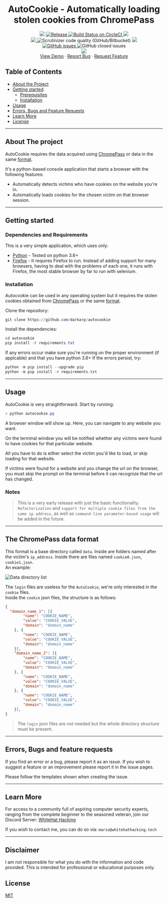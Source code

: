 <h1 align='center'>AutoCookie - Automatically loading stolen cookies from ChromePass</h1>
<p align="center">	
    <img src="https://img.shields.io/badge/Platform-Windows-green" />
	<a href="https://github.com/darkarp/autocookie/releases/latest">
	<img src="https://img.shields.io/github/v/release/darkarp/autocookie" alt="Release" />
	</a>
  <a href="#">
    <img src="https://img.shields.io/badge/build-passing-green" alt="Build Status on CircleCI" />
	</a>
    <img src="https://img.shields.io/maintenance/yes/2021" />
	</br>
  
  <a href="https://github.com/darkarp/autocookie/commits/master">
    <img src="https://img.shields.io/github/last-commit/darkarp/autocookie" />
  </a>
  <img alt="Scrutinizer code quality (GitHub/Bitbucket)" src="https://img.shields.io/scrutinizer/quality/g/darkarp/autocookie?style=flat">
  <a href="https://github.com/darkarp/autocookie/blob/master/LICENSE">
    <img src="http://img.shields.io/github/license/darkarp/autocookie" />
  </a>
  </br>
  <a href="https://github.com/darkarp/autocookie/issues?q=is%3Aopen+is%3Aissue">
	<img alt="GitHub issues" src="https://img.shields.io/github/issues/darkarp/autocookie">
</a
<a href="https://github.com/darkarp/autocookie/issues?q=is%3Aissue+is%3Aclosed">
	<img alt="GitHub closed issues" src="https://img.shields.io/github/issues-closed/darkarp/autocookie">
</a>
</br>
  <a href="https://discord.gg/beczNYP">
    <img src="https://img.shields.io/badge/discord-join-7289DA.svg?logo=discord&longCache=true&style=flat" />
  </a>
  </br>
    <a href="https://i.imgur.com/qaa1BSP.gif" target="_blank">View Demo</a>
    ·
    <a href="https://github.com/darkarp/autocookie/issues/new?assignees=&labels=&template=bug_report.md&title=">Report Bug</a>
    ·
    <a href="https://github.com/darkarp/autocookie/issues/new?assignees=&labels=&template=feature_request.md&title=">Request Feature</a>
  </p>  
  
  
<!-- TABLE OF CONTENTS -->
## Table of Contents

* [About the Project](#about-the-project)  
* [Getting started](#getting-started)
  * [Prerequisites](#dependencies-and-requirements)
  * [Installation](#installation)
* [Usage](#usage)
* [Errors, Bugs and Feature Requests](#errors-bugs-and-feature-requests)
* [Learn More](#learn-more)
* [License](#license)
---
## About The project
AutoCookie requires the data acquired using [ChromePass](https://github.com/darkarp/chromepass) or data in the same [format](#the-chromepass-data-format).  


It's a python-based console application that starts a browser with the following features:

  - Automatically detects victims who have cookies on the website you're in.
  - Automatically loads cookies for the chosen victim on that browser session.

---

## Getting started

### Dependencies and Requirements

This is a very simple application, which uses only:

* [Python] - Tested on python 3.6+
* [Firefox] - It requires Firefox to run. Instead of adding support for many browsers, having to deal with the problems of each one, it runs with Firefox, the most stable browser by far to run with selenium.

### Installation

Autocookie can be used in any operating system but it requires the stolen cookies obtained from [ChromePass](https://github.com/darkarp/chromepass) or the same [format](#the-chromepass-data-format).



Clone the repository:
```powershell
git clone https://github.com/darkarp/autocookie
```

Install the dependencies:

```powershell
cd autocookie
pip install -r requirements.txt
```

If any errors occur make sure you're running on the proper environment (if applcable) and that you have python 3.6+
If the errors persist, try:
```powershell
python -m pip install --upgrade pip
python -m pip install -r requirements.txt
```  

---

## Usage

AutoCookie is very straightforward. Start by running:
```powershell
> python autocookie.py
```
A browser window will show up. Here, you can navigate to any website you want.  

On the terminal window you will be notified whether any victims were found to have cookies for that particular website.  

All you have to do is either select the victim you'd like to load, or skip loading for that website.

If victims were found for a website and you change the url on the browser, you must skip the prompt on the terminal before it can recognize that the url has changed.

### Notes
>This is a very early release with just the basic functionality.    
`Refactorization` and `support for multiple cookie files from the same ip address`, as well as `command-line parameter-based usage` will be added in the future. 
  
---  

## The ChromePass data format
This format is a base directory called `data`. Inside are folders named after the victim's `ip_address`. Inside there are files named `cookie0.json`, `cookie1.json`.  
An example:  

![Data directory list](https://i.imgur.com/j7fwj5A.png)  

The `login` files are useless for the `AutoCookie`, we're only interested in the `cookie` files.  
Inside the `cookie` json files, the structure is as follows:
```json
{
  "domain_name_1": [{
        "name": "COOKIE_NAME",
        "value": "COOKIE_VALUE",
        "domain": "domain_name"
    }, {
        "name": "COOKIE_NAME",
        "value": "COOKIE_VALUE",
        "domain": "domain_name"
    }],
    "domain_name_2": [{
        "name": "COOKIE_NAME",
        "value": "COOKIE_VALUE",
        "domain": "domain_name"
    }, {
        "name": "COOKIE_NAME",
        "value": "COOKIE_VALUE",
        "domain": "domain_name"
    }, {
        "name": "COOKIE_NAME",
        "value": "COOKIE_VALUE",
        "domain": "domain_name"
    }],
}
```
>The `login` json files are not needed but the whole directory structure must be present.
---
 
## Errors, Bugs and feature requests

If you find an error or a bug, please report it as an issue.
If you wish to suggest a feature or an improvement please report it in the issue pages.

Please follow the templates shown when creating the issue.  

---

## Learn More

For access to a community full of aspiring computer security experts, ranging from the complete beginner to the seasoned veteran,
join our Discord Server: [WhiteHat Hacking](https://discord.gg/beczNYP)

If you wish to contact me, you can do so via: `mario@whitehathacking.tech` 

---

## Disclaimer
I am not responsible for what you do with the information and code provided. This is intended for professional or educational purposes only.

## License
<a href="https://github.com/darkarp/autocookie/blob/master/LICENSE"> MIT </a>
   
[Python]: <https://www.python.org/downloads/>
[Firefox]: <https://www.mozilla.org/en-US/firefox/new/>
